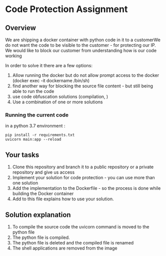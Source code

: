 # Code Protection Assignment #
## Overview 
We are shipping a docker container with python code in it to a customerWe do not want the code to be visible to the customer - for protecting our IP. We would like to block our customer from understanding how is our code working

In order to solve it there are a few options: 
1. Allow running the docker but do not allow prompt access to the docker (docker exec -it dockername /bin/sh)
2. find another way for blocking the source file content - but still being able to run the code 
3. use code obfuscation solutions (compilation, ) 
4. Use a combination of one or more solutions 


### Running the current code ###
in a python 3.7 environment :

```
pip install -r requirements.txt 
uvicorn main:app --reload
```

## Your tasks ##
1. Clone this repository and branch it to a public repository or a private repository and give us access
2. Implement your solution for code protection - you can use more than one solution
3. Add the implementation to the Dockerfile - so the process is done while building the Docker container
4. Add to this file explains how to use your solution. 


## Solution explanation ##
1. To compile the source code the uvicorn command is moved to the python file
2. The python file is compiled.
3. The python file is deleted and the compiled file is renamed
4. The shell applications are removed from the image